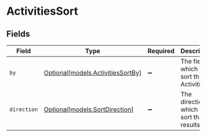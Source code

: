 # ActivitiesSort


## Fields

| Field                                                              | Type                                                               | Required                                                           | Description                                                        | Example                                                            |
| ------------------------------------------------------------------ | ------------------------------------------------------------------ | ------------------------------------------------------------------ | ------------------------------------------------------------------ | ------------------------------------------------------------------ |
| `by`                                                               | [Optional[models.ActivitiesSortBy]](../models/activitiessortby.md) | :heavy_minus_sign:                                                 | The field on which to sort the Activities                          | created_at                                                         |
| `direction`                                                        | [Optional[models.SortDirection]](../models/sortdirection.md)       | :heavy_minus_sign:                                                 | The direction in which to sort the results                         |                                                                    |